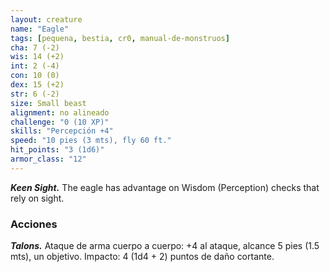 ```yaml
---
layout: creature
name: "Eagle"
tags: [pequena, bestia, cr0, manual-de-monstruos]
cha: 7 (-2)
wis: 14 (+2)
int: 2 (-4)
con: 10 (0)
dex: 15 (+2)
str: 6 (-2)
size: Small beast
alignment: no alineado
challenge: "0 (10 XP)"
skills: "Percepción +4"
speed: "10 pies (3 mts), fly 60 ft."
hit_points: "3 (1d6)"
armor_class: "12"
---
```


***Keen Sight.*** The eagle has advantage on Wisdom (Perception) checks that rely on sight.

### Acciones

***Talons.*** Ataque de arma cuerpo a cuerpo: +4 al ataque, alcance 5 pies (1.5 mts), un objetivo. Impacto: 4 (1d4 + 2) puntos de daño cortante.